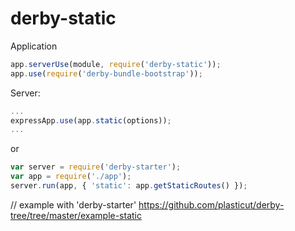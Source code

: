 derby-static
============
Application
```javascript
app.serverUse(module, require('derby-static'));
app.use(require('derby-bundle-bootstrap'));
```
Server:
```javascript
...
expressApp.use(app.static(options));
...
```
or
```javascript
var server = require('derby-starter');
var app = require('./app');
server.run(app, { 'static': app.getStaticRoutes() });
```
// example with 'derby-starter' https://github.com/plasticut/derby-tree/tree/master/example-static